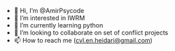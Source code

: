 - 👋 Hi, I’m @AmirPsycode
- 👀 I’m interested in IWRM
- 🌱 I’m currently learning python
- 💞️ I’m looking to collaborate on set of conflict projects 
- 📫 How to reach me (cvl.en.heidari@gmail.com)

<!---
AmirPsycode/AmirPsycode is a ✨ special ✨ repository because its `README.md` (this file) appears on your GitHub profile.
You can click the Preview link to take a look at your changes.
--->

